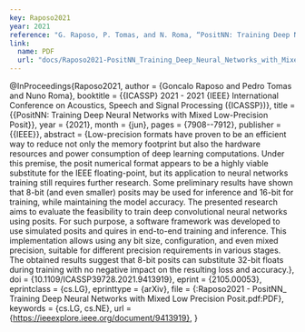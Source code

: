 ```yaml
---
key: Raposo2021
year: 2021
reference: "G. Raposo, P. Tomas, and N. Roma, “PositNN: Training Deep Neural Networks with Mixed Low-Precision Posit,” in ICASSP 2021 - 2021 IEEE International Conference on Acoustics, Speech and Signal Processing (ICASSP), 2021, pp. 7908–7912, doi: 10.1109/ICASSP39728.2021.9413919 [Online]. Available: https://ieeexplore.ieee.org/document/9413919"
link:
  name: PDF
  url: "docs/Raposo2021-PositNN_Training_Deep_Neural_Networks_with_Mixed_Low_Precision_Posit.pdf"
---
```


@InProceedings{Raposo2021,
	author      = {Goncalo Raposo and Pedro Tomas and Nuno Roma},
	booktitle   = {\{ICASSP\} 2021 - 2021 {IEEE} International Conference on Acoustics, Speech and Signal Processing ({ICASSP})},
	title       = {\{PositNN: Training Deep Neural Networks with Mixed Low-Precision Posit\}},
	year        = {2021},
	month       = {jun},
	pages       = {7908--7912},
	publisher   = {{IEEE}},
	abstract    = {Low-precision formats have proven to be an efficient way to reduce not only the memory footprint but also the hardware resources and power consumption of deep learning computations. Under this premise, the posit numerical format appears to be a highly viable substitute for the IEEE floating-point, but its application to neural networks training still requires further research. Some preliminary results have shown that 8-bit (and even smaller) posits may be used for inference and 16-bit for training, while maintaining the model accuracy. The presented research aims to evaluate the feasibility to train deep convolutional neural networks using posits. For such purpose, a software framework was developed to use simulated posits and quires in end-to-end training and inference. This implementation allows using any bit size, configuration, and even mixed precision, suitable for different precision requirements in various stages. The obtained results suggest that 8-bit posits can substitute 32-bit floats during training with no negative impact on the resulting loss and accuracy.},
	doi         = {10.1109/ICASSP39728.2021.9413919},
	eprint      = {2105.00053},
	eprintclass = {cs.LG},
	eprinttype  = {arXiv},
	file        = {:Raposo2021 - PositNN_ Training Deep Neural Networks with Mixed Low Precision Posit.pdf:PDF},
	keywords    = {cs.LG, cs.NE},
	url         = {https://ieeexplore.ieee.org/document/9413919},
}
